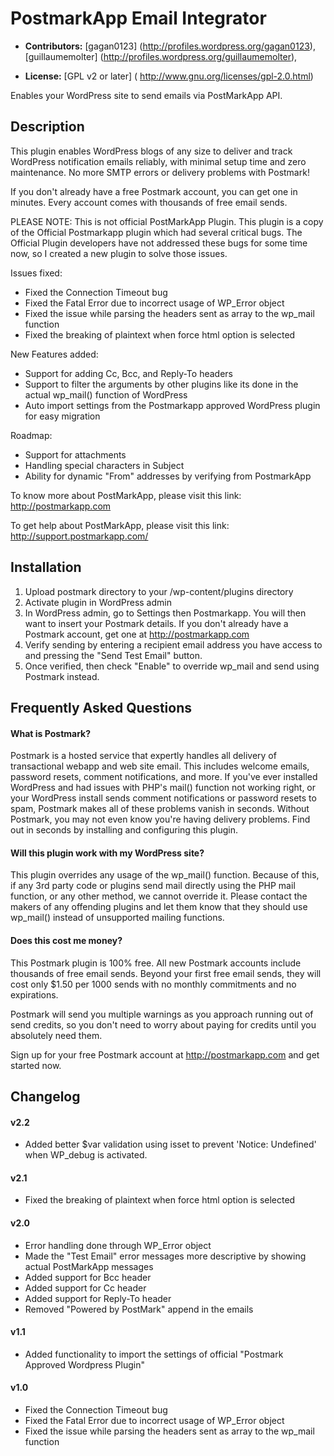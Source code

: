 # PostmarkApp Email Integrator #

* **Contributors:** [gagan0123] (http://profiles.wordpress.org/gagan0123), [guillaumemolter] (http://profiles.wordpress.org/guillaumemolter),

* **License:** [GPL v2 or later] ( http://www.gnu.org/licenses/gpl-2.0.html)

Enables your WordPress site to send emails via PostMarkApp API.

## Description ##

This plugin enables WordPress blogs of any size to deliver and track WordPress notification emails reliably, with minimal setup time and zero maintenance. No more SMTP errors or delivery problems with Postmark!

If you don't already have a free Postmark account, you can get one in minutes. Every account comes with thousands of free email sends.

PLEASE NOTE: This is not official PostMarkApp Plugin. This plugin is a copy of the Official Postmarkapp plugin which had several critical bugs.  The Official Plugin developers have not addressed these bugs for some time now, so I created a new plugin to solve those issues.

Issues fixed:

 * Fixed the Connection Timeout bug
 * Fixed the Fatal Error due to incorrect usage of WP_Error object
 * Fixed the issue while parsing the headers sent as array to the wp_mail function
 * Fixed the breaking of plaintext when force html option is selected

New Features added:

 * Support for adding Cc, Bcc, and Reply-To headers
 * Support to filter the arguments by other plugins like its done in the actual wp_mail() function of WordPress
 * Auto import settings from the Postmarkapp approved WordPress plugin for easy migration

Roadmap:

 * Support for attachments
 * Handling special characters in Subject
 * Ability for dynamic "From" addresses by verifying from PostmarkApp

To know more about PostMarkApp, please visit this link: http://postmarkapp.com

To get help about PostMarkApp, please visit this link: http://support.postmarkapp.com/

## Installation ##

1. Upload postmark directory to your /wp-content/plugins directory
1. Activate plugin in WordPress admin
1. In WordPress admin, go to Settings then Postmarkapp. You will then want to insert your Postmark details. If you don't already have a Postmark account, get one at http://postmarkapp.com
1. Verify sending by entering a recipient email address you have access to and pressing the "Send Test Email" button.
1. Once verified, then check "Enable" to override wp_mail and send using Postmark instead.

## Frequently Asked Questions ##

#### What is Postmark? ####

Postmark is a hosted service that expertly handles all delivery of transactional webapp and web site email. This includes welcome emails, password resets, comment notifications, and more. If you've ever installed WordPress and had issues with PHP's mail() function not working right, or your WordPress install sends comment notifications or password resets to spam, Postmark makes all of these problems vanish in seconds. Without Postmark, you may not even know you're having delivery problems. Find out in seconds by installing and configuring this plugin.

#### Will this plugin work with my WordPress site? ####

This plugin overrides any usage of the wp_mail() function. Because of this, if any 3rd party code or plugins send mail directly using the PHP mail function, or any other method, we cannot override it. Please contact the makers of any offending plugins and let them know that they should use wp_mail() instead of unsupported mailing functions.

#### Does this cost me money? ####

This Postmark plugin is 100% free. All new Postmark accounts include thousands of free email sends. Beyond your first free email sends, they will cost only $1.50 per 1000 sends with no monthly commitments and no expirations.

Postmark will send you multiple warnings as you approach running out of send credits, so you don't need to worry about paying for credits until you absolutely need them.

Sign up for your free Postmark account at http://postmarkapp.com and get started now.


## Changelog ##

#### v2.2 ####

* Added better $var validation using isset to prevent 'Notice: Undefined' when WP_debug is activated.

#### v2.1 ####

* Fixed the breaking of plaintext when force html option is selected

#### v2.0 ####

* Error handling done through WP_Error object
* Made the "Test Email" error messages more descriptive by showing actual PostMarkApp messages
* Added support for Bcc header
* Added support for Cc header
* Added support for Reply-To header
* Removed "Powered by PostMark" append in the emails

#### v1.1 ####

* Added functionality to import the settings of official "Postmark Approved Wordpress Plugin"

#### v1.0 ####

* Fixed the Connection Timeout bug
* Fixed the Fatal Error due to incorrect usage of WP_Error object
* Fixed the issue while parsing the headers sent as array to the wp_mail function
